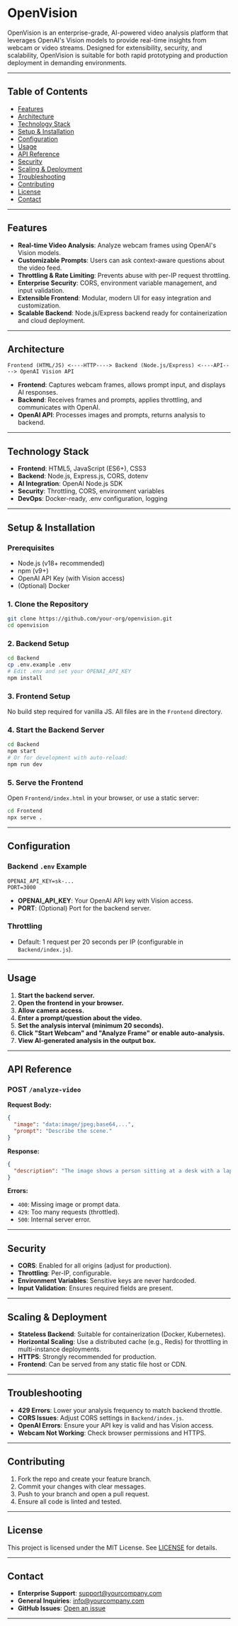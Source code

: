 # OpenVision

OpenVision is an enterprise-grade, AI-powered video analysis platform that leverages OpenAI's Vision models to provide real-time insights from webcam or video streams. Designed for extensibility, security, and scalability, OpenVision is suitable for both rapid prototyping and production deployment in demanding environments.

---

## Table of Contents

- [Features](#features)
- [Architecture](#architecture)
- [Technology Stack](#technology-stack)
- [Setup & Installation](#setup--installation)
- [Configuration](#configuration)
- [Usage](#usage)
- [API Reference](#api-reference)
- [Security](#security)
- [Scaling & Deployment](#scaling--deployment)
- [Troubleshooting](#troubleshooting)
- [Contributing](#contributing)
- [License](#license)
- [Contact](#contact)

---

## Features

- **Real-time Video Analysis**: Analyze webcam frames using OpenAI's Vision models.
- **Customizable Prompts**: Users can ask context-aware questions about the video feed.
- **Throttling & Rate Limiting**: Prevents abuse with per-IP request throttling.
- **Enterprise Security**: CORS, environment variable management, and input validation.
- **Extensible Frontend**: Modular, modern UI for easy integration and customization.
- **Scalable Backend**: Node.js/Express backend ready for containerization and cloud deployment.

---

## Architecture

```
Frontend (HTML/JS) <----HTTP----> Backend (Node.js/Express) <----API----> OpenAI Vision API
```

- **Frontend**: Captures webcam frames, allows prompt input, and displays AI responses.
- **Backend**: Receives frames and prompts, applies throttling, and communicates with OpenAI.
- **OpenAI API**: Processes images and prompts, returns analysis to backend.

---

## Technology Stack

- **Frontend**: HTML5, JavaScript (ES6+), CSS3
- **Backend**: Node.js, Express.js, CORS, dotenv
- **AI Integration**: OpenAI Node.js SDK
- **Security**: Throttling, CORS, environment variables
- **DevOps**: Docker-ready, .env configuration, logging

---

## Setup & Installation

### Prerequisites

- Node.js (v18+ recommended)
- npm (v9+)
- OpenAI API Key (with Vision access)
- (Optional) Docker

### 1. Clone the Repository

```sh
git clone https://github.com/your-org/openvision.git
cd openvision
```

### 2. Backend Setup

```sh
cd Backend
cp .env.example .env
# Edit .env and set your OPENAI_API_KEY
npm install
```

### 3. Frontend Setup

No build step required for vanilla JS. All files are in the `Frontend` directory.

### 4. Start the Backend Server

```sh
cd Backend
npm start
# Or for development with auto-reload:
npm run dev
```

### 5. Serve the Frontend

Open `Frontend/index.html` in your browser, or use a static server:

```sh
cd Frontend
npx serve .
```

---

## Configuration

### Backend `.env` Example

```
OPENAI_API_KEY=sk-...
PORT=3000
```

- **OPENAI_API_KEY**: Your OpenAI API key with Vision access.
- **PORT**: (Optional) Port for the backend server.

### Throttling

- Default: 1 request per 20 seconds per IP (configurable in `Backend/index.js`).

---

## Usage

1. **Start the backend server.**
2. **Open the frontend in your browser.**
3. **Allow camera access.**
4. **Enter a prompt/question about the video.**
5. **Set the analysis interval (minimum 20 seconds).**
6. **Click "Start Webcam" and "Analyze Frame" or enable auto-analysis.**
7. **View AI-generated analysis in the output box.**

---

## API Reference

### POST `/analyze-video`

**Request Body:**
```json
{
  "image": "data:image/jpeg;base64,...",
  "prompt": "Describe the scene."
}
```

**Response:**
```json
{
  "description": "The image shows a person sitting at a desk with a laptop."
}
```

**Errors:**
- `400`: Missing image or prompt data.
- `429`: Too many requests (throttled).
- `500`: Internal server error.

---

## Security

- **CORS**: Enabled for all origins (adjust for production).
- **Throttling**: Per-IP, configurable.
- **Environment Variables**: Sensitive keys are never hardcoded.
- **Input Validation**: Ensures required fields are present.

---

## Scaling & Deployment

- **Stateless Backend**: Suitable for containerization (Docker, Kubernetes).
- **Horizontal Scaling**: Use a distributed cache (e.g., Redis) for throttling in multi-instance deployments.
- **HTTPS**: Strongly recommended for production.
- **Frontend**: Can be served from any static file host or CDN.

---

## Troubleshooting

- **429 Errors**: Lower your analysis frequency to match backend throttle.
- **CORS Issues**: Adjust CORS settings in `Backend/index.js`.
- **OpenAI Errors**: Ensure your API key is valid and has Vision access.
- **Webcam Not Working**: Check browser permissions and HTTPS.

---

## Contributing

1. Fork the repo and create your feature branch.
2. Commit your changes with clear messages.
3. Push to your branch and open a pull request.
4. Ensure all code is linted and tested.

---

## License

This project is licensed under the MIT License. See [LICENSE](LICENSE) for details.

---

## Contact

- **Enterprise Support**: support@yourcompany.com
- **General Inquiries**: info@yourcompany.com
- **GitHub Issues**: [Open an issue](https://github.com/your-org/openvision/issues)

---